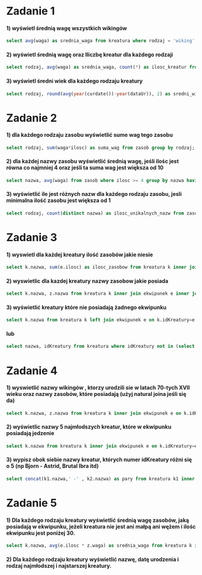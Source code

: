 # Zadanie 1
#### 1) wyświetl średnią wagę wszystkich wikingów
```sql
select avg(waga) as srednia_waga from kreatura where rodzaj = 'wiking';
```
#### 2) wyświetl średnią wagę oraz lliczbę kreatur dla każdego rodzaji
```sql
select rodzaj, avg(waga) as srednia_waga, count(*) as ilosc_kreatur from kreatura where rodzaj is not Null group by rodzaj;
```
#### 3) wyświetl średni wiek dla każdego rodzaju kreatury
```sql
select rodzaj, round(avg(year(curdate())-year(dataUr)), 2) as sredni_wiek from kreatura where rodzaj is not Null group by rodzaj;
```
# Zadanie 2
#### 1) dla każdego rodzaju zasobu wyświetlić sume wag tego zasobu
```sql
select rodzaj, sum(waga*ilosc) as suma_wag from zasob group by rodzaj;
```
#### 2) dla każdej nazwy zasobu wyświetlić średnią wagę, jeśli ilośc jest równa co najmniej 4 oraz jeśli ta suma wag jest większa od 10
```sql
select nazwa, avg(waga) from zasob where ilosc >= 4 group by nazwa having sum(waga) > 10;
```
#### 3) wyświetlić ile jest różnych nazw dla każdego rodzaju zasobu, jesli minimalna ilość zasobu jest większa od 1
```sql
select rodzaj, count(distinct nazwa) as ilosc_unikalnych_nazw from zasob group by rodzaj having min(ilosc) > 1;
```
# Zadanie 3
#### 1) wyswietl dla każdej kreatury ilość zasobów jakie niesie
```sql
select k.nazwa, sum(e.ilosc) as ilosc_zasobow from kreatura k inner join ekwipunek e on k.idKreatury=e.idKreatury group by k.nazwa;
```
#### 2) wyswietlic dla kazdej kreatury nazwy zasobow jakie posiada
```sql
select k.nazwa, z.nazwa from kreatura k inner join ekwipunek e inner join zasob z on k.idKreatury=e.idKreatury and e.idZasobu=z.idZasobu;
```
#### 3) wyświetlić kreatury które nie posiadają żadnego ekwipunku
```sql
select k.nazwa from kreatura k left join ekwipunek e on k.idKreatury=e.idKreatury where e.idKreatury is null;
```
#### lub
```sql
select nazwa, idKreatury from kreatura where idKreatury not in (select distinct idKreatury from ekwipunek where idKreatury is not null);
```
# Zadanie 4
#### 1) wyswietlić nazwy wikingów , ktorzy urodzili sie w latach 70-tych XVII wieku oraz nazwy zasobów, które posiadają (użyj natural joina jeśli się da)
```sql
select k.nazwa, z.nazwa from kreatura k inner join ekwipunek e on k.idKreatury=e.idKreatury inner join zasob z on e.idZasobu=z.idZasobu where k.rodzaj = "wiking" and k.dataUr between 1770 and 1779;
```
#### 2) wyświetlic nazwy 5 najmłodszych kreatur, które w ekwipunku posiadają jedzenie
```sql
select k.nazwa from kreatura k inner join ekwipunek e on k.idKreatury=e.idKreatury inner join zasob z on e.idZasobu=z.idZasobu where z.rodzaj = "jedzenie" order by k.dataUr desc limit 5;
```
#### 3) wypisz obok siebie nazwy kreatur, których numer idKreatury różni się o 5 (np Bjorn - Astrid, Brutal Ibra itd)
```sql
select concat(k1.nazwa,' -' , k2.nazwa) as pary from kreatura k1 inner join kreatura k2 on k1.idKreatury-k2.idKreatury = 5;
```
# Zadanie 5
#### 1) Dla każdego rodzaju kreatury wyświetlić średnią wagę zasobów, jaką posiadają w ekwipunku, jeżeli kreatura nie jest ani małpą ani wężem i ilośc ekwipunku jest poniżej 30.
```sql
select k.nazwa, avg(e.ilosc * z.waga) as srednia_waga from kreatura k inner join ekwipunek e on k.idKreatury=e.idKreatury inner join zasob z on e.idZasobu=z.idZasobu where k.rodzaj not in ('malpa','waz') and e.ilosc < 30 group by k.nazwa;
```

#### 2) Dla każdego rodzaju kreatury wyświetlić nazwę, datę urodzenia i rodzaj najmłodszej i najstarszej kreatury.
```sql

```
